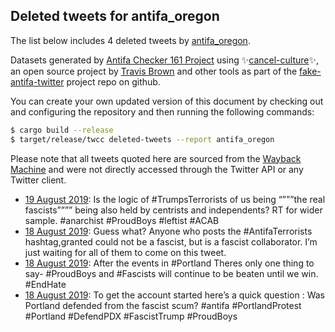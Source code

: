 ## Deleted tweets for antifa_oregon

The list below includes 4 deleted tweets by
[antifa_oregon](https://twitter.com/antifa_oregon).



Datasets generated by [Antifa Checker 161 Project](https://twitter.com/antifacheck161) using ✨[cancel-culture](https://github.com/travisbrown/cancel-culture)✨, an open source project by 
[Travis Brown](https://twitter.com/travisbrown) and other tools as part of the 
[fake-antifa-twitter](https://github.com/antifacheck161/fake-antifa-twitter) project repo on github.

You can create your own updated version of this document by checking out and configuring the
repository and then running the following commands:

```bash
$ cargo build --release
$ target/release/twcc deleted-tweets --report antifa_oregon
```

Please note that all tweets quoted here are sourced from the
[Wayback Machine](https://web.archive.org) and were not directly accessed through the Twitter API or
any Twitter client.

* [19 August 2019](https://web.archive.org/web/20201116045922/https://twitter.com/antifa_oregon/status/1163321960585207809): Is the logic of  #TrumpsTerrorists  of us being “”””the real fascists”””” being also held by centrists and independents? RT for wider sample.  #anarchist   #ProudBoys   #leftist   #ACAB <!--1163321960585207809-->
* [18 August 2019](https://web.archive.org/web/20200530084009/https://twitter.com/antifa_oregon/status/1162978253587525634): Guess what? Anyone who posts the  #AntifaTerrorists  hashtag,granted could not be a fascist, but is a fascist collaborator. I’m just waiting for all of them to come on this tweet. <!--1162978253587525634-->
* [18 August 2019](https://web.archive.org/web/20201116050716/https://twitter.com/antifa_oregon/status/1162973139430707201): After the events in  #Portland  Theres only one thing to say-  #ProudBoys  and  #Fascists  will continue to be beaten until we win.  #EndHate <!--1162973139430707201-->
* [18 August 2019](https://web.archive.org/web/20200601053424/https://twitter.com/antifa_oregon/status/1162970875450331136): To get the account started here’s a quick question : Was Portland defended from the fascist scum?  #antifa   #PortlandProtest   #Portland   #DefendPDX   #FascistTrump   #ProudBoys <!--1162970875450331136-->
